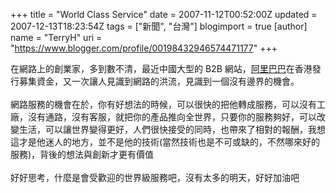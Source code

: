 +++
title = "World Class Service"
date = 2007-11-12T00:52:00Z
updated = 2007-12-13T18:23:54Z
tags = ["新聞", "台灣"]
blogimport = true 
[author]
	name = "TerryH"
	uri = "https://www.blogger.com/profile/00198432946574471177"
+++

在網路上的創業家，多到數不清，最近中國大型的 B2B 網站，<a href="http://china.alibaba.com/">阿里巴巴</a>在香港發行募集資金，又一次讓人見識到網路的洪流，見識到一個沒有邊界的機會。<br /><br />網路服務的機會在於，你有好想法的時候，可以很快的把他轉成服務，可以沒有工廠，沒有通路，沒有客服，就把你的產品推向全世界，只要你的服務夠好，可以改變生活，可以讓世界變得更好，人們很快接受的同時，也帶來了相對的報酬，我想這才是他迷人的地方，並不是他的技術(當然技術也是不可或缺的，不然哪來好的服務)，背後的想法與創新才更有價值<br /><br />好好思考，什麼是會受歡迎的世界級服務吧，沒有太多的明天，好好加油吧
